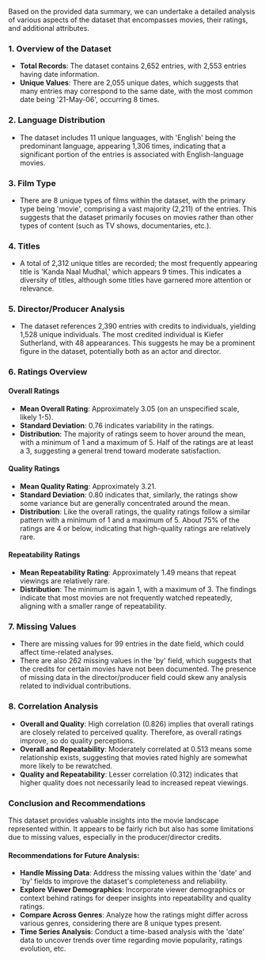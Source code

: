Based on the provided data summary, we can undertake a detailed analysis of various aspects of the dataset that encompasses movies, their ratings, and additional attributes.

### 1. Overview of the Dataset
- **Total Records**: The dataset contains 2,652 entries, with 2,553 entries having date information.
- **Unique Values**: There are 2,055 unique dates, which suggests that many entries may correspond to the same date, with the most common date being '21-May-06', occurring 8 times.
  
### 2. Language Distribution
- The dataset includes 11 unique languages, with 'English' being the predominant language, appearing 1,306 times, indicating that a significant portion of the entries is associated with English-language movies.

### 3. Film Type
- There are 8 unique types of films within the dataset, with the primary type being 'movie', comprising a vast majority (2,211) of the entries. This suggests that the dataset primarily focuses on movies rather than other types of content (such as TV shows, documentaries, etc.).

### 4. Titles
- A total of 2,312 unique titles are recorded; the most frequently appearing title is 'Kanda Naal Mudhal,' which appears 9 times. This indicates a diversity of titles, although some titles have garnered more attention or relevance.

### 5. Director/Producer Analysis
- The dataset references 2,390 entries with credits to individuals, yielding 1,528 unique individuals. The most credited individual is Kiefer Sutherland, with 48 appearances. This suggests he may be a prominent figure in the dataset, potentially both as an actor and director.

### 6. Ratings Overview
#### Overall Ratings
- **Mean Overall Rating**: Approximately 3.05 (on an unspecified scale, likely 1-5).
- **Standard Deviation**: 0.76 indicates variability in the ratings.
- **Distribution**: The majority of ratings seem to hover around the mean, with a minimum of 1 and a maximum of 5. Half of the ratings are at least a 3, suggesting a general trend toward moderate satisfaction.

#### Quality Ratings
- **Mean Quality Rating**: Approximately 3.21.
- **Standard Deviation**: 0.80 indicates that, similarly, the ratings show some variance but are generally concentrated around the mean.
- **Distribution**: Like the overall ratings, the quality ratings follow a similar pattern with a minimum of 1 and a maximum of 5. About 75% of the ratings are 4 or below, indicating that high-quality ratings are relatively rare.

#### Repeatability Ratings
- **Mean Repeatability Rating**: Approximately 1.49 means that repeat viewings are relatively rare.
- **Distribution**: The minimum is again 1, with a maximum of 3. The findings indicate that most movies are not frequently watched repeatedly, aligning with a smaller range of repeatability.

### 7. Missing Values
- There are missing values for 99 entries in the date field, which could affect time-related analyses. 
- There are also 262 missing values in the 'by' field, which suggests that the credits for certain movies have not been documented. The presence of missing data in the director/producer field could skew any analysis related to individual contributions.

### 8. Correlation Analysis
- **Overall and Quality**: High correlation (0.826) implies that overall ratings are closely related to perceived quality. Therefore, as overall ratings improve, so do quality perceptions.
- **Overall and Repeatability**: Moderately correlated at 0.513 means some relationship exists, suggesting that movies rated highly are somewhat more likely to be rewatched.
- **Quality and Repeatability**: Lesser correlation (0.312) indicates that higher quality does not necessarily lead to increased repeat viewings.

### Conclusion and Recommendations
This dataset provides valuable insights into the movie landscape represented within. It appears to be fairly rich but also has some limitations due to missing values, especially in the producer/director credits. 

#### Recommendations for Future Analysis:
- **Handle Missing Data**: Address the missing values within the 'date' and 'by' fields to improve the dataset's completeness and reliability.
- **Explore Viewer Demographics**: Incorporate viewer demographics or context behind ratings for deeper insights into repeatability and quality ratings.
- **Compare Across Genres**: Analyze how the ratings might differ across various genres, considering there are 8 unique types present.
- **Time Series Analysis**: Conduct a time-based analysis with the 'date' data to uncover trends over time regarding movie popularity, ratings evolution, etc.